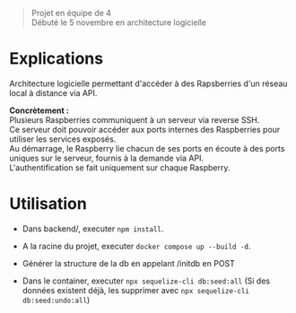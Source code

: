 > Projet en équipe de 4  
> Débuté le 5 novembre en architecture logicielle

# Explications

Architecture logicielle permettant d'accéder à des Rapsberries d'un réseau local à distance via API.

**Concrètement :**  
Plusieurs Raspberries communiquent à un serveur via reverse SSH.  
Ce serveur doit pouvoir accéder aux ports internes des Raspberries pour utiliser les services exposés.  
Au démarrage, le Raspberry lie chacun de ses ports en écoute à des ports uniques sur le serveur, fournis à la demande via API.  
L'authentification se fait uniquement sur chaque Raspberry.

# Utilisation

-   Dans backend/, executer `npm install`.

-   A la racine du projet, executer `docker compose up --build -d`.

-   Générer la structure de la db en appelant /initdb en POST

-   Dans le container, executer `npx sequelize-cli db:seed:all` (Si des données existent déjà, les supprimer avec `npx sequelize-cli db:seed:undo:all`)
